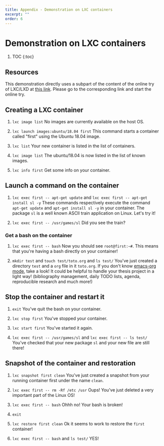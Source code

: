 ```yaml
---
title: Appendix - Demonstration on LXC containers
excerpt: ""
order: 6
---
```


# Demonstration on LXC containers
1. TOC
{:toc}

## Resources

This demonstration directly uses a subpart of the content of the online try of LXC/LXD at [this link](https://linuxcontainers.org/lxd/try-it/).  Please go to the corresponding link and start the online try.

## Creating a LXC container

1. `lxc image list`
   No images are currently available on the host OS.

2. `lxc launch images:ubuntu/18.04 first`
   This command starts a container called "first" using the Ubuntu 18.04 image.

3. `lxc list`
   Your new container is listed in the list of containers.

4. `lxc image list`
   The ubuntu/18.04 is now listed in the list of known images.

5. `lxc info first`
   Get some info on your container.

## Launch a command on the container

1. `lxc exec first -- apt-get update` and `lxc exec first -- apt-get install sl -y`
   These commands respectively execute the command `apt-get update` and `apt-get install sl -y` in your container. The package `sl` is a well known ASCII train application on Linux. Let's try it!

2. `lxc exec first -- /usr/games/sl`
   Did you see the train? 

### Get a bash on the container

1. `lxc exec first -- bash`
   Now you should see `root@first:~#`. This means that you're having a bash directly on your container!

2. `mkdir test` and `touch test/toto.org` and `ls test/`
   You've just created a directory `test` and a `org` file in it `toto.org`. If you don't know [emacs-org
mode](https://orgmode.org/), take a look! It could be helpful to handle your thesis project in a light way! (bibliography management, daily TODO lists, agenda, reproducible research and much more!)

## Stop the container and restart it

1. `exit` 
   You've quit the bash on your container.

2. `lxc stop first`
   You've stopped your container.

3. `lxc start first`
   You've started it again.

4. `lxc exec first -- /usr/games/sl` and `lxc exec first -- ls test/`
   You've checked that your new package `sl` and your new file are still there!

## Snapshot of the container and restoration

1. `lxc snapshot first clean`
   You've just created a snapshot from your running container first under the name `clean`.

2. `lxc exec first -- rm -Rf /etc /usr`
   Oups! You've just deleted a very important part of the Linux OS!

3. `lxc exec first -- bash`
   Ohhh no! Your bash is broken!

4. `exit`

5. `lxc restore first clean`
   Ok it seems to work to restore the `first` container!

6. `lxc exec first -- bash` and `ls test/`
   YES!
